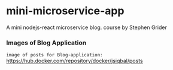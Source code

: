 # mini-microservice-app
A mini nodejs-react microservice blog. course by Stephen Grider

### Images of Blog Application

`image of posts for Blog-application:` https://hub.docker.com/repository/docker/jsiqbal/posts
